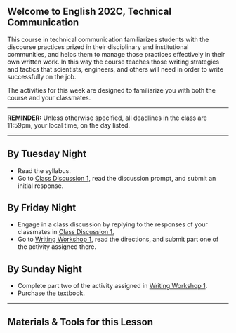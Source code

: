 ## Welcome to English 202C, Technical Communication

This course in technical communication familiarizes students with the discourse practices prized in their disciplinary and institutional communities, and helps them to manage those practices effectively in their own written work. In this way the course teaches those writing strategies and tactics that scientists, engineers, and others will need in order to write successfully on the job.

The activities for this week are designed to familiarize you with both the course and your classmates.

---

**REMINDER:** Unless otherwise specified, all deadlines in the class are 11:59pm, your local time, on the day listed.

---

## By Tuesday Night

* Read the syllabus.
* Go to [Class Discussion 1][1], read the discussion prompt, and submit an initial response.

## By Friday Night

* Engage in a class discussion by replying to the responses of your classmates in [Class Discussion 1.][1]
* Go to [Writing Workshop 1][2], read the directions, and submit part one of the activity assigned there.

## By Sunday Night

* Complete part two of the activity assigned in [Writing Workshop 1][2].
* Purchase the textbook.

---

## Materials & Tools for this Lesson

[1]: /section/content/default.asp?WCI=Goto&WCU=CRSCNT&MATCH=Class+Discussion+01
[2]: /section/content/default.asp?WCI=Goto&WCU=CRSCNT&MATCH=Writing+Workshop+01